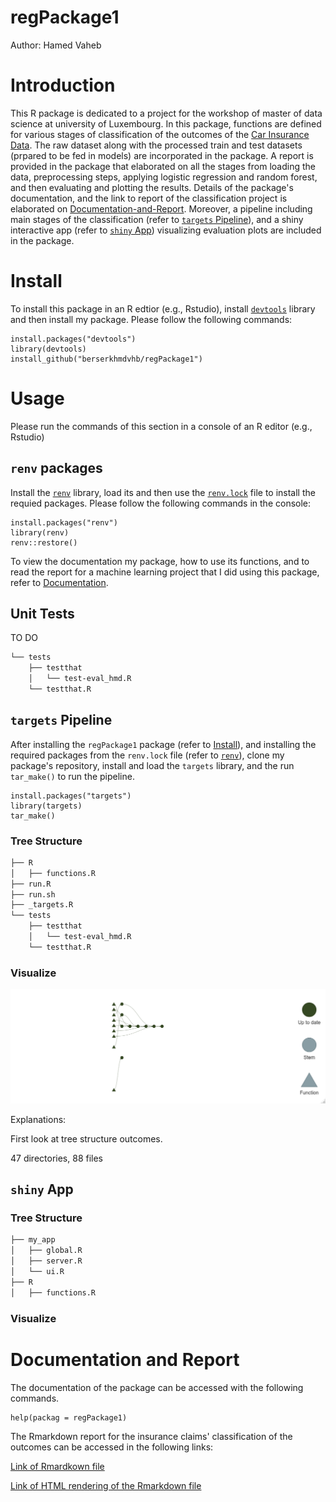 # regPackage1
Author: Hamed Vaheb

# Introduction

This R package is dedicated to a project for the workshop of master of data science at university of Luxembourg.
In this package, functions are defined for various stages of classification of the outcomes of the [Car Insurance Data](https://www.kaggle.com/datasets/sagnik1511/car-insurance-data).
The raw dataset along with the processed train and test datasets (prpared to be fed in models) are incorporated in the package.
A report is provided in the package that elaborated on all the stages from loading the data, preprocessing steps, applying logistic regression and random forest, and then evaluating and plotting the results.
Details of the package's documentation, and the link to report of the classification project is elaborated on [Documentation-and-Report](#Documentation-and-Report).
Moreover, a pipeline including main stages of the classification (refer to [`targets` Pipeline](#targets-Pipeline)), and a shiny interactive app (refer to [`shiny` App](#shiny-App)) visualizing evaluation plots are included in the package.

# Install

To install this package in an R edtior (e.g., Rstudio), install [`devtools`](https://www.r-project.org/nosvn/pandoc/devtools.html) library and then install my package. Please follow the following commands:

```
install.packages("devtools")
library(devtools)
install_github("berserkhmdvhb/regPackage1")
```



# Usage

Please run the commands of this section in a console of an R editor (e.g., Rstudio)

## `renv` packages
Install the [`renv`](https://rstudio.github.io/renv/articles/renv.html) library, load its and then use the [`renv.lock`](https://github.com/berserkhmdvhb/regPackage1/blob/main/renv.lock) file to install the requied packages. Please follow the following commands in the console:

```
install.packages("renv")
library(renv)
renv::restore()
```

To view the documentation my package, how to use its functions, and to read the report for a machine learning project that I did using this package, refer to [Documentation](#Documentation).

## Unit Tests
TO DO

```bash
└── tests
    ├── testthat
    │   └── test-eval_hmd.R
    └── testthat.R
```

## `targets` Pipeline

After installing the `regPackage1` package (refer to [Install](#Install)), and installing the required packages from the `renv.lock` file (refer to [`renv`](#renv-packages)), clone my package's repository, install and load the `targets` library, and the run `tar_make()` to run the pipeline.

```
install.packages("targets")
library(targets)
tar_make()
```

### Tree Structure

```bash
├── R
│   ├── functions.R
├── run.R
├── run.sh
├── _targets.R
└── tests
    ├── testthat
    │   └── test-eval_hmd.R
    └── testthat.R
```

### Visualize
![`tar_visnetwork`](https://github.com/berserkhmdvhb/regPackage1/blob/main/inst/figures/tar_visnetwork.png)

Explanations:

First look at tree structure
outcomes.


47 directories, 88 files


## `shiny` App

### Tree Structure

```bash
├── my_app
│   ├── global.R
│   ├── server.R
│   └── ui.R
├── R
│   ├── functions.R
```

### Visualize

# Documentation and Report

The documentation of the package can be accessed with the following commands.

```
help(packag = regPackage1)
```

The Rmarkdown report for the insurance claims' classification of the outcomes can be accessed in the following links:

[Link of Rmardkown file](https://github.com/berserkhmdvhb/regPackage1/blob/main/inst/report.Rmd)

[Link of HTML rendering of the Rmarkdown file](https://htmlpreview.github.io/?https://github.com/berserkhmdvhb/regPackage1/blob/main/inst/report.html)

